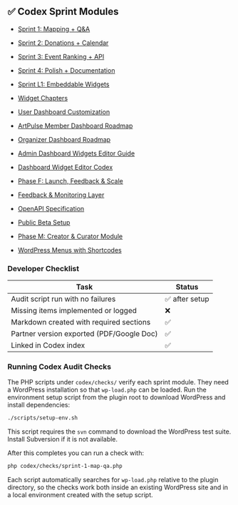 ## ✅ Codex Sprint Modules

- [Sprint 1: Mapping + Q&A](./codex-sprint-1-map-qa.md)
- [Sprint 2: Donations + Calendar](./codex-sprint-2-donations-calendar.md)
- [Sprint 3: Event Ranking + API](./codex-sprint-3-ranking-api.md)
- [Sprint 4: Polish + Documentation](./codex-sprint-4-polish-docs.md)
- [Sprint L1: Embeddable Widgets](./codex-sprint-l1-embeddable-widgets.md)
- [Widget Chapters](./codex-chapters/README.md)
- [User Dashboard Customization](./user-dashboard-customization.md)
- [ArtPulse Member Dashboard Roadmap](./ArtPulse_Member_Dashboard_Roadmap.md)
- [Organizer Dashboard Roadmap](./Organizer_Dashboard_Roadmap.md)
- [Admin Dashboard Widgets Editor Guide](./Admin_Dashboard_Widgets_Editor_Guide.md)
- [Dashboard Widget Editor Codex](./dashboard-widget-editor-codex.md)



- [Phase F: Launch, Feedback & Scale](./codex-phase-f-launch-feedback-scale.md)
- [Feedback & Monitoring Layer](./feedback-monitoring-layer-codex.md)
- [OpenAPI Specification](./openapi.yaml)
- [Public Beta Setup](./public-beta-setup-codex.md)
- [Phase M: Creator & Curator Module](./codex-phase-m-creator-curator-codex.md)
- [WordPress Menus with Shortcodes](./wordpress-menus-codex.md)

### Developer Checklist

| Task | Status |
| --- | --- |
| Audit script run with no failures | ✅ after setup |
| Missing items implemented or logged | ❌ |
| Markdown created with required sections | ✅ |
| Partner version exported (PDF/Google Doc) | ✅ |
| Linked in Codex index | ✅ |

### Running Codex Audit Checks

The PHP scripts under `codex/checks/` verify each sprint module. They need a
WordPress installation so that `wp-load.php` can be loaded. Run the environment
setup script from the plugin root to download WordPress and install dependencies:

```bash
./scripts/setup-env.sh
```
This script requires the `svn` command to download the WordPress test suite. Install Subversion if it is not available.

After this completes you can run a check with:

```bash
php codex/checks/sprint-1-map-qa.php
```

Each script automatically searches for `wp-load.php` relative to the plugin
directory, so the checks work both inside an existing WordPress site and in a
local environment created with the setup script.
